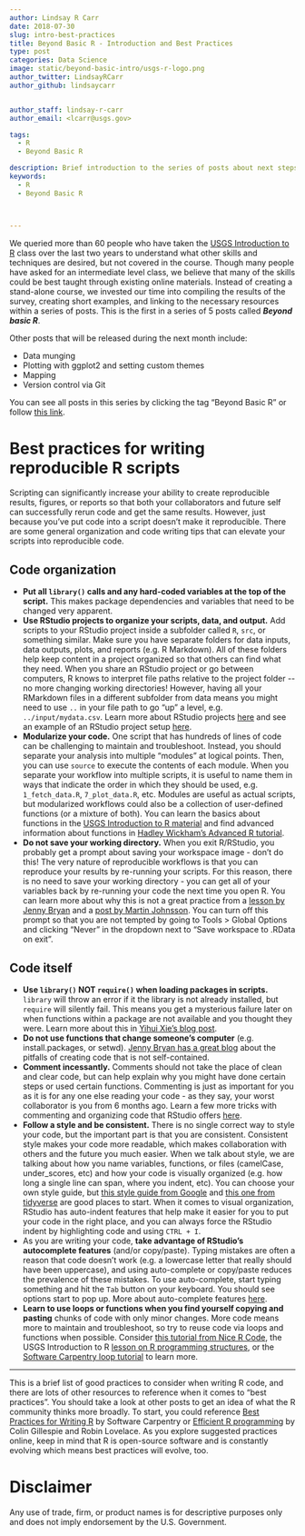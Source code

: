 ```yaml
---
author: Lindsay R Carr
date: 2018-07-30
slug: intro-best-practices
title: Beyond Basic R - Introduction and Best Practices
type: post
categories: Data Science
image: static/beyond-basic-intro/usgs-r-logo.png
author_twitter: LindsayRCarr
author_github: lindsaycarr


author_staff: lindsay-r-carr
author_email: <lcarr@usgs.gov>

tags:
  - R
  - Beyond Basic R

description: Brief introduction to the series of posts about next steps after learning basic R, plus some tips on best practices for scripting in R.
keywords:
  - R
  - Beyond Basic R



---
```

We queried more than 60 people who have taken the [USGS Introduction to R](http://owi.usgs.gov/R/training-curriculum/intro-curriculum) class over the last two years to understand what other skills and techniques are desired, but not covered in the course. Though many people have asked for an intermediate level class, we believe that many of the skills could be best taught through existing online materials. Instead of creating a stand-alone course, we invested our time into compiling the results of the survey, creating short examples, and linking to the necessary resources within a series of posts. This is the first in a series of 5 posts called ***Beyond basic R***.

Other posts that will be released during the next month include:

-   Data munging
-   Plotting with ggplot2 and setting custom themes
-   Mapping
-   Version control via Git

You can see all posts in this series by clicking the tag “Beyond Basic R” or follow [this link](http://waterdata.usgs.gov/updates/tags/beyond-basic-r/).

Best practices for writing reproducible R scripts
=================================================

Scripting can significantly increase your ability to create reproducible results, figures, or reports so that both your collaborators and future self can successfully rerun code and get the same results. However, just because you’ve put code into a script doesn’t make it reproducible. There are some general organization and code writing tips that can elevate your scripts into reproducible code.

Code organization
-----------------

-   **Put all `library()` calls and any hard-coded variables at the top of the script.** This makes package dependencies and variables that need to be changed very apparent.
-   **Use RStudio projects to organize your scripts, data, and output.** Add scripts to your RStudio project inside a subfolder called `R`, `src`, or something similar. Make sure you have separate folders for data inputs, data outputs, plots, and reports (e.g. R Markdown). All of these folders help keep content in a project organized so that others can find what they need. When you share an RStudio project or go between computers, R knows to interpret file paths relative to the project folder -- no more changing working directories! However, having all your RMarkdown files in a different subfolder from data means you might need to use `..` in your file path to go “up” a level, e.g. `../input/mydata.csv`. Learn more about RStudio projects [here](https://support.rstudio.com/hc/en-us/articles/200526207-Using-Projects) and see an example of an RStudio project setup [here](https://github.com/USGS-R/exampleRproj).
-   **Modularize your code.** One script that has hundreds of lines of code can be challenging to maintain and troubleshoot. Instead, you should separate your analysis into multiple “modules” at logical points. Then, you can use `source` to execute the contents of each module. When you separate your workflow into multiple scripts, it is useful to name them in ways that indicate the order in which they should be used, e.g. `1_fetch_data.R`, `7_plot_data.R`, etc. Modules are useful as actual scripts, but modularized workflows could also be a collection of user-defined functions (or a mixture of both). You can learn the basics about functions in the [USGS Introduction to R material](https://owi.usgs.gov/R/training-curriculum/intro-curriculum/Reproduce/#functions-in-r) and find advanced information about functions in [Hadley Wickham’s Advanced R tutorial](http://adv-r.had.co.nz/Functions.html).
-   **Do not save your working directory.** When you exit R/RStudio, you probably get a prompt about saving your workspace image - don’t do this! The very nature of reproducible workflows is that you can reproduce your results by re-running your scripts. For this reason, there is no need to save your working directory - you can get all of your variables back by re-running your code the next time you open R. You can learn more about why this is not a great practice from a [lesson by Jenny Bryan](http://stat545.com/block002_hello-r-workspace-wd-project.html#workspace-.rdata) and a [post by Martin Johnsson](https://onunicornsandgenes.blog/2017/04/02/using-r-dont-save-your-workspace/). You can turn off this prompt so that you are not tempted by going to Tools &gt; Global Options and clicking “Never” in the dropdown next to “Save workspace to .RData on exit”.

Code itself
-----------

-   **Use `library()` NOT `require()` when loading packages in scripts.** `library` will throw an error if it the library is not already installed, but `require` will silently fail. This means you get a mysterious failure later on when functions within a package are not available and you thought they were. Learn more about this in [Yihui Xie’s blog post](https://yihui.name/en/2014/07/library-vs-require/).
-   **Do not use functions that change someone’s computer** (e.g. install.packages, or setwd). [Jenny Bryan has a great blog](https://www.tidyverse.org/articles/2017/12/workflow-vs-script/) about the pitfalls of creating code that is not self-contained.
-   **Comment incessantly.** Comments should not take the place of clean and clear code, but can help explain why you might have done certain steps or used certain functions. Commenting is just as important for you as it is for any one else reading your code - as they say, your worst collaborator is you from 6 months ago. Learn a few more tricks with commenting and organizing code that RStudio offers [here](https://support.rstudio.com/hc/en-us/articles/200484568-Code-Folding-and-Sections).
-   **Follow a style and be consistent.** There is no single correct way to style your code, but the important part is that you are consistent. Consistent style makes your code more readable, which makes collaboration with others and the future you much easier. When we talk about style, we are talking about how you name variables, functions, or files (camelCase, under\_scores, etc) and how your code is visually organized (e.g. how long a single line can span, where you indent, etc). You can choose your own style guide, but [this style guide from Google](https://google.github.io/styleguide/Rguide.xml) and [this one from tidyverse](http://style.tidyverse.org/) are good places to start. When it comes to visual organization, RStudio has auto-indent features that help make it easier for you to put your code in the right place, and you can always force the RStudio indent by highlighting code and using `CTRL + I`.
-   As you are writing your code, **take advantage of RStudio’s autocomplete features** (and/or copy/paste). Typing mistakes are often a reason that code doesn’t work (e.g. a lowercase letter that really should have been uppercase), and using auto-complete or copy/paste reduces the prevalence of these mistakes. To use auto-complete, start typing something and hit the `Tab` button on your keyboard. You should see options start to pop up. More about auto-complete features [here](https://support.rstudio.com/hc/en-us/articles/205273297-Code-Completion).
-   **Learn to use loops or functions when you find yourself copying and pasting** chunks of code with only minor changes. More code means more to maintain and troubleshoot, so try to reuse code via loops and functions when possible. Consider [this tutorial from Nice R Code](https://nicercode.github.io/guides/repeating-things/), the USGS Introduction to R [lesson on R programming structures](https://owi.usgs.gov/R/training-curriculum/intro-curriculum/Reproduce/), or the [Software Carpentry loop tutorial](https://swcarpentry.github.io/r-novice-inflammation/15-supp-loops-in-depth/) to learn more.

------------------------------------------------------------------------

This is a brief list of good practices to consider when writing R code, and there are lots of other resources to reference when it comes to “best practices”. You should take a look at other posts to get an idea of what the R community thinks more broadly. To start, you could reference [Best Practices for Writing R](https://swcarpentry.github.io/r-novice-inflammation/06-best-practices-R/) by Software Carpentry or [Efficient R programming](https://csgillespie.github.io/efficientR/coding-style.html) by Colin Gillespie and Robin Lovelace. As you explore suggested practices online, keep in mind that R is open-source software and is constantly evolving which means best practices will evolve, too.

Disclaimer
==========

Any use of trade, firm, or product names is for descriptive purposes only and does not imply endorsement by the U.S. Government.
